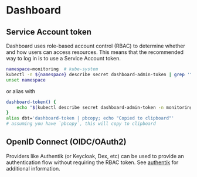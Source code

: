 # Dashboard

## Service Account token

Dashboard uses role-based account control (RBAC) to determine whether and how users can access resources. This means that the recommended way to log in is to use a Service Account token.

<!-- ```sh
# Create Service Account
NAMESPACE=monitoring  # kube-system
kubectl -n ${NAMESPACE} create serviceaccount dashboard-admin
# Give admin rights to account (automatically created by Helm chart)
kubectl create clusterrolebinding dashboard-admin --serviceaccount=${NAMESPACE}:dashboard-admin --clusterrole=cluster-admin
unset NAMESPACE
``` -->

```sh
namespace=monitoring  # kube-system
kubectl -n ${namespace} describe secret dashboard-admin-token | grep '^token' | awk '{ print $2 }'
unset namespace
```

or alias with

```sh
dashboard-token() {
    echo "$(kubectl describe secret dashboard-admin-token -n monitoring | grep '^token' | awk '{ print $2 }')"
}
alias dbt='dashboard-token | pbcopy; echo "Copied to clipboard"'
# assuming you have `pbcopy`, this will copy to clipboard
```

## OpenID Connect (OIDC/OAuth2)

Providers like Authentik (or Keycloak, Dex, etc) can be used to provide an authentication flow without requiring the RBAC token.  See [authentik](../../security/authentik/README.md) for additional information.
